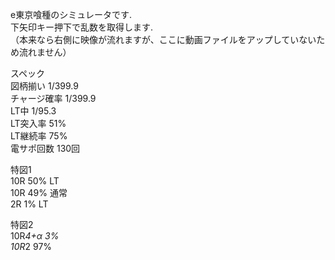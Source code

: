 e東京喰種のシミュレータです.  
下矢印キー押下で乱数を取得します.  
（本来なら右側に映像が流れますが、ここに動画ファイルをアップしていないため流れません）    

スペック  
図柄揃い	1/399.9  
チャージ確率	1/399.9  
LT中	1/95.3  
LT突入率	51%  
LT継続率	75%  
電サポ回数	130回  

特図1  
10R 50% LT  
10R 49% 通常  
2R 1% LT  

特図2  
10R*4+α 3%  
10R*2 97%  
